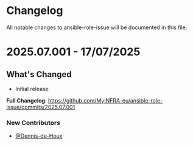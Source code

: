 # Changelog

All notable changes to ansible-role-issue will be documented in this file.

# 2025.07.001 - 17/07/2025

## What's Changed

- Initial release

**Full Changelog**: https://github.com/MyINFRA-eu/ansible-role-issue/commits/2025.07.001

### New Contributors
- [@Dennis-de-Houx](https://github.com/orgs/MyINFRA-eu/people/Dennis-de-Houx)
